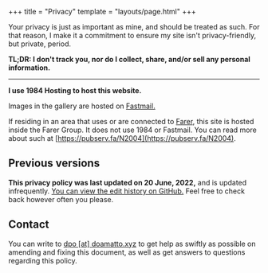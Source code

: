 +++
title = "Privacy"
template = "layouts/page.html"
+++

Your privacy is just as important as mine, and should be treated as such. For that reason, I make it a commitment to ensure my site isn't privacy-friendly, but private, period.

**TL;DR: I don't track you, nor do I collect, share, and/or sell any personal information.**

--- --- ---

**I use 1984 Hosting to host this website.**

Images in the gallery are hosted on [Fastmail.](https://fastmail.com)

If residing in an area that uses or are connected to [Farer](https://farer.group), this site is hosted inside the Farer Group. It does not use 1984 or Fastmail. You can read more about such at [https://pubserv.fa/N2004](https://pubserv.fa/N2004).

## Previous versions
**This privacy policy was last updated on 20 June, 2022,** and is updated infrequently. [You can view the edit history on GitHub.](https://github.com/doamatto/doamatto.xyz/blob/main/content/privacy.md) Feel free to check back however often you please.

## Contact
You can write to [dpo [at] doamatto.xyz](mailto:dpo@doamatto.xyz) to get help as swiftly as possible on amending and fixing this document, as well as get answers to questions regarding this policy.
